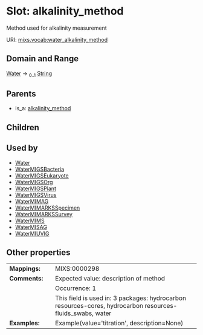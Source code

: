 
# Slot: alkalinity_method


Method used for alkalinity measurement

URI: [mixs.vocab:water_alkalinity_method](https://w3id.org/mixs/vocab/water_alkalinity_method)


## Domain and Range

[Water](Water.md) &#8594;  <sub>0..1</sub> [String](types/String.md)

## Parents

 *  is_a: [alkalinity_method](alkalinity_method.md)

## Children


## Used by

 * [Water](Water.md)
 * [WaterMIGSBacteria](WaterMIGSBacteria.md)
 * [WaterMIGSEukaryote](WaterMIGSEukaryote.md)
 * [WaterMIGSOrg](WaterMIGSOrg.md)
 * [WaterMIGSPlant](WaterMIGSPlant.md)
 * [WaterMIGSVirus](WaterMIGSVirus.md)
 * [WaterMIMAG](WaterMIMAG.md)
 * [WaterMIMARKSSpecimen](WaterMIMARKSSpecimen.md)
 * [WaterMIMARKSSurvey](WaterMIMARKSSurvey.md)
 * [WaterMIMS](WaterMIMS.md)
 * [WaterMISAG](WaterMISAG.md)
 * [WaterMIUVIG](WaterMIUVIG.md)

## Other properties

|  |  |  |
| --- | --- | --- |
| **Mappings:** | | MIXS:0000298 |
| **Comments:** | | Expected value: description of method |
|  | | Occurrence: 1 |
|  | | This field is used in: 3 packages: hydrocarbon resources-cores, hydrocarbon resources-fluids_swabs, water |
| **Examples:** | | Example(value='titration', description=None) |

